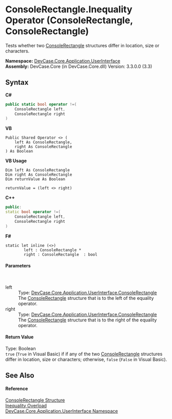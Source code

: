 # ConsoleRectangle.Inequality Operator (ConsoleRectangle, ConsoleRectangle)
 

Tests whether two <a href="T_DevCase_Core_Application_UserInterface_ConsoleRectangle">ConsoleRectangle</a> structures differ in location, size or characters.

**Namespace:**&nbsp;<a href="N_DevCase_Core_Application_UserInterface">DevCase.Core.Application.UserInterface</a><br />**Assembly:**&nbsp;DevCase.Core (in DevCase.Core.dll) Version: 3.3.0.0 (3.3)

## Syntax

**C#**<br />
``` C#
public static bool operator !=(
	ConsoleRectangle left,
	ConsoleRectangle right
)
```

**VB**<br />
``` VB
Public Shared Operator <> ( 
	left As ConsoleRectangle,
	right As ConsoleRectangle
) As Boolean
```

**VB Usage**<br />
``` VB Usage
Dim left As ConsoleRectangle
Dim right As ConsoleRectangle
Dim returnValue As Boolean

returnValue = (left <> right)
```

**C++**<br />
``` C++
public:
static bool operator !=(
	ConsoleRectangle left, 
	ConsoleRectangle right
)
```

**F#**<br />
``` F#
static let inline (<>)
        left : ConsoleRectangle * 
        right : ConsoleRectangle  : bool
```


#### Parameters
&nbsp;<dl><dt>left</dt><dd>Type: <a href="T_DevCase_Core_Application_UserInterface_ConsoleRectangle">DevCase.Core.Application.UserInterface.ConsoleRectangle</a><br />The <a href="T_DevCase_Core_Application_UserInterface_ConsoleRectangle">ConsoleRectangle</a> structure that is to the left of the equality operator.</dd><dt>right</dt><dd>Type: <a href="T_DevCase_Core_Application_UserInterface_ConsoleRectangle">DevCase.Core.Application.UserInterface.ConsoleRectangle</a><br />The <a href="T_DevCase_Core_Application_UserInterface_ConsoleRectangle">ConsoleRectangle</a> structure that is to the right of the equality operator.</dd></dl>

#### Return Value
Type: Boolean<br />`true` (`True` in Visual Basic) if if any of the two <a href="T_DevCase_Core_Application_UserInterface_ConsoleRectangle">ConsoleRectangle</a> structures differ in location, size or characters; otherwise, `false` (`False` in Visual Basic).

## See Also


#### Reference
<a href="T_DevCase_Core_Application_UserInterface_ConsoleRectangle">ConsoleRectangle Structure</a><br /><a href="Overload_DevCase_Core_Application_UserInterface_ConsoleRectangle_op_Inequality">Inequality Overload</a><br /><a href="N_DevCase_Core_Application_UserInterface">DevCase.Core.Application.UserInterface Namespace</a><br />